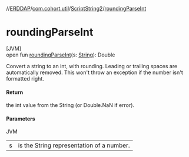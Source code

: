 //[ERDDAP](../../../index.md)/[com.cohort.util](../index.md)/[ScriptString2](index.md)/[roundingParseInt](rounding-parse-int.md)

# roundingParseInt

[JVM]\
open fun [roundingParseInt](rounding-parse-int.md)(s: [String](https://docs.oracle.com/en/java/javase/17/docs/api/java.base/java/lang/String.html)): Double

Convert a string to an int, with rounding. Leading or trailing spaces are automatically removed. This won't throw an exception if the number isn't formatted right.

#### Return

the int value from the String (or Double.NaN if error).

#### Parameters

JVM

| | |
|---|---|
| s | is the String representation of a number. |